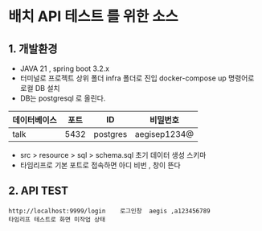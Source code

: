 # 배치 API 테스트 를 위한 소스 

## 1. 개발환경
* JAVA 21 , spring boot 3.2.x
* 터미널로 프로젝트 상위 폴더 infra 폴더로 진입 docker-compose up 명령어로 로컬 DB 설치
* DB는 postgresql 로 올린다.

| 데이터베이스 |  포트   | ID | 비밀번호 |
|---|------|---|---|
| talk | 5432 | postgres | aegisep1234@ |

* src > resource > sql > schema.sql 초기 데이터 생성 스키마 
* 타임리프로 기본 포트로 접속하면 아디 비번 , 창이 뜬다
## 2. API TEST
 

````
http://localhost:9999/login    로그인창  aegis ,a123456789
타임리프 테스트로 화면 미작업 상태 
````